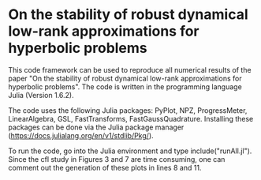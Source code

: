 # On the stability of robust dynamical low-rank approximations for hyperbolic problems

This code framework can be used to reproduce all numerical results of the paper "On the stability of robust dynamical low-rank approximations for hyperbolic problems". The code is written in the programming language Julia (Version 1.6.2).

The code uses the following Julia packages: PyPlot, NPZ, ProgressMeter, LinearAlgebra, GSL, FastTransforms, FastGaussQuadrature. Installing these packages can be done via the Julia package manager (https://docs.julialang.org/en/v1/stdlib/Pkg/).

To run the code, go into the Julia environment and type include("runAll.jl"). Since the cfl study in Figures 3 and 7 are time consuming, one can comment out the generation of these plots in lines 8 and 11.
